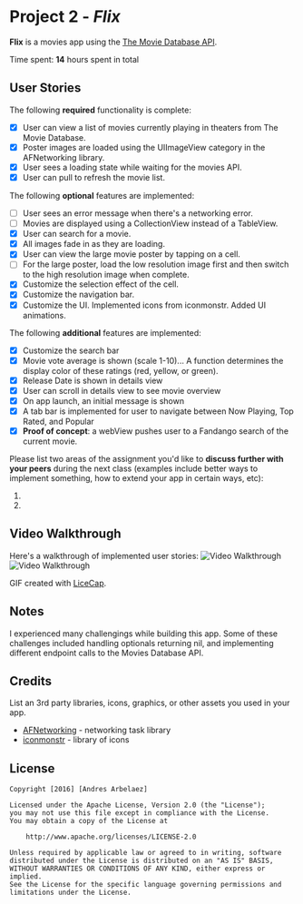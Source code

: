 # Project 2 - *Flix*

**Flix** is a movies app using the [The Movie Database API](http://docs.themoviedb.apiary.io/#).

Time spent: **14** hours spent in total

## User Stories

The following **required** functionality is complete:

- [x] User can view a list of movies currently playing in theaters from The Movie Database.
- [x] Poster images are loaded using the UIImageView category in the AFNetworking library.
- [x] User sees a loading state while waiting for the movies API.
- [x] User can pull to refresh the movie list.

The following **optional** features are implemented:

- [ ] User sees an error message when there's a networking error.
- [ ] Movies are displayed using a CollectionView instead of a TableView.
- [x] User can search for a movie.
- [x] All images fade in as they are loading.
- [x] User can view the large movie poster by tapping on a cell.
- [ ] For the large poster, load the low resolution image first and then switch to the high resolution image when complete.
- [x] Customize the selection effect of the cell.
- [x] Customize the navigation bar.
- [x] Customize the UI. Implemented icons from iconmonstr. Added UI animations.

The following **additional** features are implemented:

- [x] Customize the search bar
- [x] Movie vote average is shown (scale 1-10)... A function determines the display color of these ratings (red, yellow, or green).
- [x] Release Date is shown in details view
- [x] User can scroll in details view to see movie overview
- [x] On app launch, an initial message is shown
- [x] A tab bar is implemented for user to navigate between Now Playing, Top Rated, and Popular
- [x] **Proof of concept**: a webView pushes user to a Fandango search of the current movie.

Please list two areas of the assignment you'd like to **discuss further with your peers** during the next class (examples include better ways to implement something, how to extend your app in certain ways, etc):

1.
2.

## Video Walkthrough

Here's a walkthrough of implemented user stories:
<img src='https://i.imgur.com/d6JjNR3.gif' title='Video Walkthrough' width='' alt='Video Walkthrough' />
<img src='https://i.imgur.com/pudHthp.gif' title='Video Walkthrough' width='' alt='Video Walkthrough' />

GIF created with [LiceCap](http://www.cockos.com/licecap/).

## Notes

I experienced many challengings while building this app. Some of these challenges included handling optionals returning nil, and implementing different endpoint calls to the Movies Database API.

## Credits

List an 3rd party libraries, icons, graphics, or other assets you used in your app.

- [AFNetworking](https://github.com/AFNetworking/AFNetworking) - networking task library
- [iconmonstr](http://iconmonstr.com) - library of icons

## License

    Copyright [2016] [Andres Arbelaez]

    Licensed under the Apache License, Version 2.0 (the "License");
    you may not use this file except in compliance with the License.
    You may obtain a copy of the License at

        http://www.apache.org/licenses/LICENSE-2.0

    Unless required by applicable law or agreed to in writing, software
    distributed under the License is distributed on an "AS IS" BASIS,
    WITHOUT WARRANTIES OR CONDITIONS OF ANY KIND, either express or implied.
    See the License for the specific language governing permissions and
    limitations under the License.
